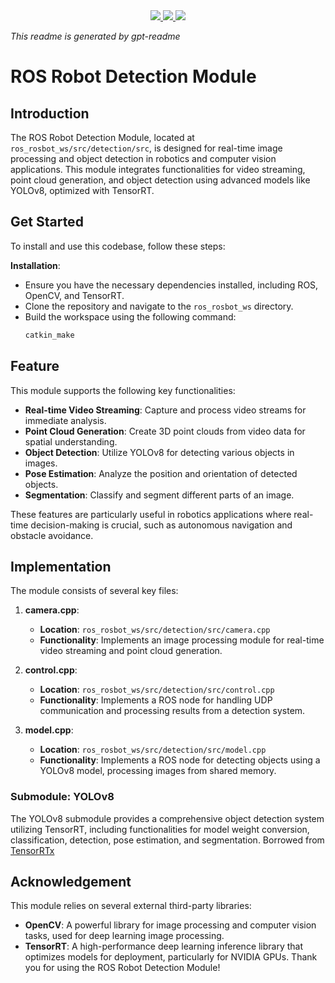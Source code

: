 
<div align="center">
    <a href="https://github.com/gusye1234/gpt-readme">
      <img src="https://img.shields.io/badge/written_by-gpt_readme-green">
    </a>
    <a href="https://github.com/gusye1234/gpt-readme">
      <img src="https://img.shields.io/badge/could_be-Wrong-red">
    </a>
    <a href="https://pypi.org/project/gpt-readme/">
      <img src="https://img.shields.io/pypi/v/gpt-readme.svg">
    </a>
</div>

*This readme is generated by gpt-readme*

# ROS Robot Detection Module

## Introduction
The ROS Robot Detection Module, located at `ros_rosbot_ws/src/detection/src`, is designed for real-time image processing and object detection in robotics and computer vision applications. This module integrates functionalities for video streaming, point cloud generation, and object detection using advanced models like YOLOv8, optimized with TensorRT.

## Get Started
To install and use this codebase, follow these steps:

**Installation**:
   - Ensure you have the necessary dependencies installed, including ROS, OpenCV, and TensorRT.
   - Clone the repository and navigate to the `ros_rosbot_ws` directory.
   - Build the workspace using the following command:
     ```bash
     catkin_make
     ```
## Feature
This module supports the following key functionalities:

- **Real-time Video Streaming**: Capture and process video streams for immediate analysis.
- **Point Cloud Generation**: Create 3D point clouds from video data for spatial understanding.
- **Object Detection**: Utilize YOLOv8 for detecting various objects in images.
- **Pose Estimation**: Analyze the position and orientation of detected objects.
- **Segmentation**: Classify and segment different parts of an image.

These features are particularly useful in robotics applications where real-time decision-making is crucial, such as autonomous navigation and obstacle avoidance.

## Implementation
The module consists of several key files:

1. **camera.cpp**: 
   - **Location**: `ros_rosbot_ws/src/detection/src/camera.cpp`
   - **Functionality**: Implements an image processing module for real-time video streaming and point cloud generation.

2. **control.cpp**: 
   - **Location**: `ros_rosbot_ws/src/detection/src/control.cpp`
   - **Functionality**: Implements a ROS node for handling UDP communication and processing results from a detection system.

3. **model.cpp**: 
   - **Location**: `ros_rosbot_ws/src/detection/src/model.cpp`
   - **Functionality**: Implements a ROS node for detecting objects using a YOLOv8 model, processing images from shared memory.

### Submodule: YOLOv8
The YOLOv8 submodule provides a comprehensive object detection system utilizing TensorRT, including functionalities for model weight conversion, classification, detection, pose estimation, and segmentation. Borrowed from [TensorRTx](https://github.com/wang-xinyu/tensorrtx)

## Acknowledgement
This module relies on several external third-party libraries:

- **OpenCV**: A powerful library for image processing and computer vision tasks, used for deep learning image processing.
- **TensorRT**: A high-performance deep learning inference library that optimizes models for deployment, particularly for NVIDIA GPUs.
Thank you for using the ROS Robot Detection Module!
